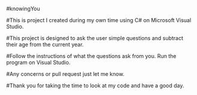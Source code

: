 #knowingYou

#This is project I created during my own time using C# on Microsoft Visual Studio. 

#This project is designed to ask the user simple questions and subtract their age from the current year.

#Follow the instructions of what the questions ask from you. Run the program on Visual Studio. 

#Any concerns or pull request just let me know. 

#Thank you for taking the time to look at my code and have a good day. 